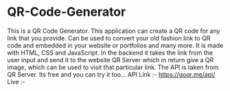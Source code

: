 # QR-Code-Generator
 This is a QR Code Generator. This application can create a QR code for any link that you provide. Can be used to convert your old fashion link to QR code and embedded in your website or portfolios and many more. It is made with HTML, CSS and JavaScript. In the backend it takes the link from the user input and send it to the website QR Server which in return give a QR image, which can be used to visit that particular link. The API is taken from QR Server. Its free and you can try it too...
API Link :- https://goqr.me/api/
Live :- 
